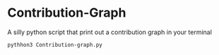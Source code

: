 # Contribution-Graph
A silly python script that print out a contribution graph in your terminal 
```
pythhon3 Contribution-graph.py
```
